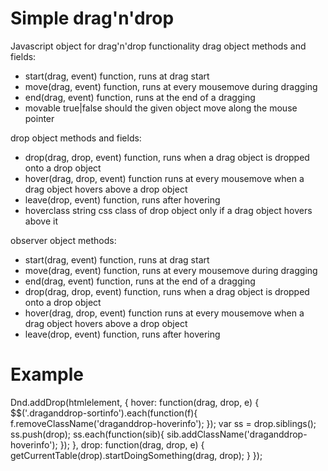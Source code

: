 # Simple drag'n'drop

Javascript object for drag'n'drop functionality
drag object methods and fields:
 - start(drag, event) function, runs at drag start
 - move(drag, event) function, runs at every mousemove during dragging
 - end(drag, event) function, runs at the end of a dragging
 - movable true|false should the given object move along the mouse pointer

drop object methods and fields:
 - drop(drag, drop, event) function, runs when a drag object is dropped onto a drop object
 - hover(drag, drop, event) function runs at every mousemove when a drag object hovers above a drop object
 - leave(drop, event) function, runs after hovering
 - hoverclass string css class of drop object only if a drag object hovers above it

observer object methods:
 - start(drag, event) function, runs at drag start
 - move(drag, event) function, runs at every mousemove during dragging
 - end(drag, event) function, runs at the end of a dragging
 - drop(drag, drop, event) function, runs when a drag object is dropped onto a drop object
 - hover(drag, drop, event) function runs at every mousemove when a drag object hovers above a drop object
 - leave(drop, event) function, runs after hovering

# Example


Dnd.addDrop(htmlelement, {
  hover: function(drag, drop, e) {
		$$('.draganddrop-sortinfo').each(function(f){
			f.removeClassName('draganddrop-hoverinfo');
		});
		var ss = drop.siblings();
		ss.push(drop);
		ss.each(function(sib){
			sib.addClassName('draganddrop-hoverinfo');
		});
	},
	drop: function(drag, drop, e) {
		getCurrentTable(drop).startDoingSomething(drag, drop);
	}
});
